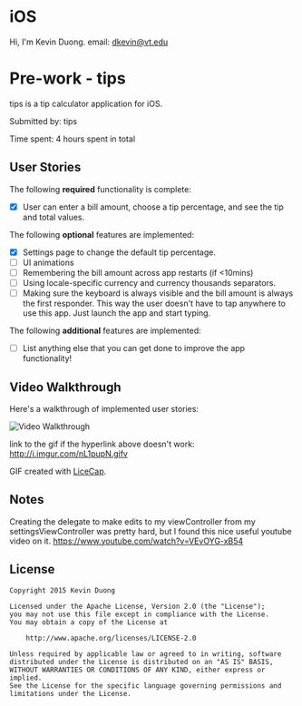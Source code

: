 # iOS
Hi, I'm Kevin Duong.
email: dkevin@vt.edu

# Pre-work - tips

tips is a tip calculator application for iOS.

Submitted by: tips

Time spent: 4 hours spent in total

## User Stories

The following **required** functionality is complete:
* [X] User can enter a bill amount, choose a tip percentage, and see the tip and total values.

The following **optional** features are implemented:
* [X] Settings page to change the default tip percentage.
* [ ] UI animations
* [ ] Remembering the bill amount across app restarts (if <10mins)
* [ ] Using locale-specific currency and currency thousands separators.
* [ ] Making sure the keyboard is always visible and the bill amount is always the first responder. This way the user doesn't have to tap anywhere to use this app. Just launch the app and start typing.

The following **additional** features are implemented:

- [ ] List anything else that you can get done to improve the app functionality!

## Video Walkthrough 

Here's a walkthrough of implemented user stories:

<img src='http://i.imgur.com/nL1pupN.gifv' title='Video Walkthrough' width='' alt='Video Walkthrough' />

link to the gif if the hyperlink above doesn't work:
http://i.imgur.com/nL1pupN.gifv

GIF created with [LiceCap](http://www.cockos.com/licecap/).

## Notes

Creating the delegate to make edits to my viewController from my settingsViewController was pretty hard, but I found this nice useful youtube video on it. https://www.youtube.com/watch?v=VEvOYG-xB54

## License

    Copyright 2015 Kevin Duong

    Licensed under the Apache License, Version 2.0 (the "License");
    you may not use this file except in compliance with the License.
    You may obtain a copy of the License at

        http://www.apache.org/licenses/LICENSE-2.0

    Unless required by applicable law or agreed to in writing, software
    distributed under the License is distributed on an "AS IS" BASIS,
    WITHOUT WARRANTIES OR CONDITIONS OF ANY KIND, either express or implied.
    See the License for the specific language governing permissions and
    limitations under the License.
